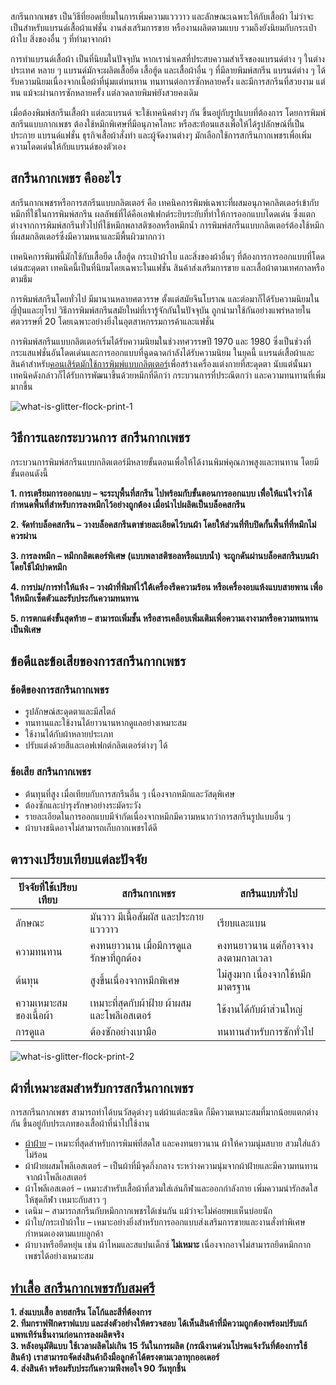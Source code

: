 สกรีนกากเพชร เป็นวิธีที่ยอดเยี่ยมในการเพิ่มความแวววาว และลักษณะเฉพาะให้กับเสื้อผ้า ไม่ว่าจะเป็นสำหรับแบรนด์เสื้อผ้าแฟชั่น งานส่งเสริมการขาย หรืองานผลิตตามแบบ รวมถึงยังนิยมกับกระเป๋าผ้าใบ สิ่งของอื่น ๆ ที่ทำมาจากผ้า

การทำแบรนด์เสื้อผ้า เป็นที่นิยมในปัจจุบัน หากเรานำเคสที่ประสบความสำเร็จของแบรนด์ต่าง ๆ ในต่างประเทศ หลาย ๆ แบรนด์มักจะผลิตเสื้อยืด เสื้อฮู้ด และเสื้อผ้าอื่น ๆ ที่มีลายพิมพ์สกรีน แบรนด์ต่าง ๆ ได้รับความนิยมเนื่องจากเนื้อผ้าที่นุ่มแต่ทนทาน ทนทานต่อการซักหลายครั้ง และมีการสกรีนที่สวยงาม แต่ทน แม้จะผ่านการซักหลายครั้ง แต่ลวดลายพิมพ์ยังสวยคงเดิม

เมื่อต้องพิมพ์สกรีนเสื้อผ้า แต่ละแบรนด์ จะใช้เทคนิคต่างๆ กัน ขึ้นอยู่กับรูปแบบที่ต้องการ โดยการพิมพ์สกรีนแบบกากเพชร ต้องใช้หมึกพิเศษที่มีอนุภาคโลหะ หรือสะท้อนแสงเพื่อให้ได้รูปลักษณ์ที่เป็นประกาย แบรนด์แฟชั่น ธุรกิจเสื้อผ้าสั่งทำ และผู้จัดงานต่างๆ มักเลือกใช้การสกรีนกากเพชรเพื่อเพิ่มความโดดเด่นให้กับแบรนด์ของตัวเอง

## **สกรีนกากเพชร คืออะไร**

สกรีนกากเพชรหรือการสกรีนแบบกลิตเตอร์ คือ เทคนิคการพิมพ์เฉพาะที่ผสมอนุภาคกลิตเตอร์เข้ากับหมึกที่ใช้ในการพิมพ์สกรีน ผลลัพธ์ที่ได้คือเอฟเฟกต์ระยิบระยับที่ทำให้การออกแบบโดดเด่น ซึ่งแตกต่างจากการพิมพ์สกรีนทั่วไปที่ใช้หมึกพลาสติซอลหรือหมึกน้ำ การพิมพ์สกรีนแบบกลิตเตอร์ต้องใช้หมึกที่ผสมกลิตเตอร์ซึ่งมีความหนาและมีพื้นผิวมากกว่า

เทคนิคการพิมพ์นี้มักใช้กับเสื้อยืด เสื้อฮู้ด กระเป๋าผ้าใบ และสิ่งของผ้าอื่นๆ ที่ต้องการการออกแบบที่โดดเด่นสะดุดตา เทคนิคนี้เป็นที่นิยมโดยเฉพาะในแฟชั่น สินค้าส่งเสริมการขาย และเสื้อผ้าตามเทศกาลหรือตามธีม

การพิมพ์สกรีนโดยทั่วไป มีมานานหลายศตวรรษ ตั้งแต่สมัยจีนโบราณ และต่อมาก็ได้รับความนิยมในญี่ปุ่นและยุโรป วิธีการพิมพ์สกรีนสมัยใหม่ที่เรารู้จักกันในปัจจุบัน ถูกนำมาใช้กันอย่างแพร่หลายในศตวรรษที่ 20 โดยเฉพาะอย่างยิ่งในอุตสาหกรรมการค้าและแฟชั่น

การพิมพ์สกรีนแบบกลิตเตอร์เริ่มได้รับความนิยมในช่วงทศวรรษปี 1970 และ 1980 ซึ่งเป็นช่วงที่กระแสแฟชั่นอันโดดเด่นและการออกแบบที่ฉูดฉาดกำลังได้รับความนิยม ในยุคนี้ แบรนด์เสื้อผ้าและสินค้าสำหรับ[คอนเสิร์ตมักใช้การพิมพ์แบบกลิตเตอร์](https://www.creativethailand.org/article-read?article_id=34256)เพื่อสร้างเครื่องแต่งกายที่สะดุดตา นับแต่นั้นมา เทคนิคดังกล่าวก็ได้รับการพัฒนาขึ้นด้วยหมึกที่ดีกว่า กระบวนการที่ประณีตกว่า และความทนทานที่เพิ่มมากขึ้น

![what-is-glitter-flock-print-1](/blog/what-is-glitter-flock-print-1.png)

## **วิธีการและกระบวนการ สกรีนกากเพชร**

กระบวนการพิมพ์สกรีนแบบกลิตเตอร์มีหลายขั้นตอนเพื่อให้ได้งานพิมพ์คุณภาพสูงและทนทาน โดยมีขั้นตอนดังนี้

**1. การเตรียมการออกแบบ – จะระบุพื้นที่สกรีน ไปพร้อมกับขั้นตอนการออกแบบ เพืื่อให้แน่ใจว่าได้กำหนดพื้นที่สำหรับการลงหมึกไว้อย่างถูกต้อง เมื่อนำไปผลิตเป็นบล็อคสกรีน**

**2. จัดทำบล็อคสกรีน – วางบล็อคสกรีนตาข่ายละเอียดไว้บนผ้า โดยให้ส่วนที่ทึบปิดกั้นพื้นที่ที่หมึกไม่ควรผ่าน**

**3. การลงหมึก – หมึกกลิตเตอร์พิเศษ (แบบพลาสติซอลหรือแบบน้ำ) จะถูกดันผ่านบล็อคสกรีนบนผ้าโดยใช้ไม้ปาดหมึก**

**4. การบ่ม/การทำให้แห้ง – วางผ้าที่พิมพ์ไว้ใต้เครื่องรีดความร้อน หรือเครื่องอบแห้งแบบสายพาน เพื่อให้หมึกเซ็ตตัวและรับประกันความทนทาน**

**5. การตกแต่งขั้นสุดท้าย – สามารถเพิ่มชั้น หรือสารเคลือบเพิ่มเติมเพื่อความเงางามหรือความทนทานเป็นพิเศษ**

## **ข้อดีและข้อเสียของการสกรีนกากเพชร**

### **ข้อดีของการสกรีนกากเพชร**

- รูปลักษณ์สะดุดตาและมีสไตล์
- ทนทานและใช้งานได้ยาวนานหากดูแลอย่างเหมาะสม
- ใช้งานได้กับผ้าหลายประเภท
- ปรับแต่งด้วยสีและเอฟเฟกต์กลิตเตอร์ต่างๆ ได้

### **ข้อเสีย สกรีนกากเพชร**

- ต้นทุนที่สูง เมื่อเทียบกับการสกรีนอื่น ๆ เนื่องจากหมึกและวัสดุพิเศษ
- ต้องซักและบำรุงรักษาอย่างระมัดระวัง
- รายละเอียดในการออกแบบมีจำกัดเนื่องจากหมึกมีความหนากว่าการสกรีนรูปแบบอื่น ๆ
- ผ้าบางชนิดอาจไม่สามารถเก็บกากเพชรได้ดี

## **ตารางเปรียบเทียบแต่ละปัจจัย**

| **ปัจจัยที่ใช้เปรียบเทียบ** | **สกรีนกากเพชร**                             | **สกรีนแบบทั่วไป**                 |
| --------------------------- | -------------------------------------------- | ---------------------------------- |
| ลักษณะ                      | มันวาว มีเนื้อสัมผัส และประกายแวววาว         | เรียบและแบน                        |
| ความทนทาน                   | คงทนยาวนาน เมื่อมีการดูแลรักษาที่ถูกต้อง     | คงทนยาวนาน แต่ก็อาจจางลงตามกาลเวลา |
| ต้นทุน                      | สูงขึ้นเนื่องจากหมึกพิเศษ                    | ไม่สูงมาก เนื่องจากใช้หมึกมาตรฐาน  |
| ความเหมาะสมของเนื้อผ้า      | เหมาะที่สุดกับผ้าฝ้าย ผ้าผสม และโพลีเอสเตอร์ | ใช้งานได้กับผ้าส่วนใหญ่            |
| การดูแล                     | ต้องซักอย่างเบามือ                           | ทนทานสำหรับการซักทั่วไป            |

![what-is-glitter-flock-print-2](/blog/what-is-glitter-flock-print-2.png)

## **ผ้าที่เหมาะสมสำหรับการสกรีนกากเพชร**

การสกรีนกากเพชร สามารถทำได้บนวัสดุต่างๆ แต่ผ้าแต่ละชนิด ก็มีความเหมาะสมที่มากน้อยแตกต่างกัน ขึ้นอยู่กับประเภทของเสื้อผ้าที่นำไปใช้งาน

- [ผ้าฝ้าย](what-is-cotton) – เหมาะที่สุดสำหรับการพิมพ์ที่สดใส และคงทนยาวนาน ผ้าให้ความนุ่มสบาย สวมใส่แล้วไม่ร้อน
- ผ้าฝ้ายผสมโพลีเอสเตอร์ – เป็นผ้าที่มีจุดกึ่งกลาง ระหว่างความนุ่มจากผ้าฝ้ายและมีความทนทานจากผ้าโพลีเอสเตอร์ 
- ผ้าโพลีเอสเตอร์ – เหมาะสำหรับเสื้อผ้าที่สวมใส่เล่นกีฬาและออกกำลังกาย เพิ่มความน่ารักสดใสให้ชุดกีฬา เหมาะกับสาว ๆ 
- เดนิม – สามารถสกรีนกับหมึกกากเพชรได้เช่นกัน แม้ว่าจะไม่ค่อยพบเห็นบ่อยนัก
- ผ้าใบ/กระเป๋าผ้าใบ – เหมาะอย่างยิ่งสำหรับการออกแบบส่งเสริมการขายและงานสั่งทำพิเศษ กำหนดเองตามแบบลูกค้า
- ผ้าบางหรือยืดหยุ่น เช่น ผ้าไหมและสแปนเด็กซ์ **ไม่เหมาะ** เนื่องจากอาจไม่สามารถยึดหมึกกากเพชรได้อย่างเหมาะสม

## **[ทำเสื้อ สกรีนกากเพชรกับสมศรี](how-to-order)**

**1. ส่งแบบเสื้อ ลายสกรีน โลโก้และสีที่ต้องการ**<br>
**2. ทีมกราฟฟิกดราฟแบบ และส่งตัวอย่างให้ตรวจสอบ ได้เห็นสินค้าที่มีความถูกต้องพร้อมปรับแก้แพทเทิร์นชิ้นงานก่อนการลงผลิตจริง**<br>
**3. หลังอนุมัติแบบ ใช้เวลาผลิตไม่เกิน 15 วันในการผลิต (กรณีงานด่วนโปรดแจ้งวันที่ต้องการใช้สินค้า) เราสามารถจัดส่งสินค้าถึงมือลูกค้าได้ตรงตามเวลาทุกออเดอร์**<br>
**4. ส่งสินค้า พร้อมรับประกันความพึงพอใจ 90 วันทุกชิ้น**